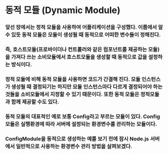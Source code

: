 # 동적 모듈 (Dynamic Module)

### 앞선 장에서는 정적 모듈을 사용하여 어플리케이션을 구성했다. 이름에서 알 수 있듯 동적 모듈은 모듈이 생성될 때 동적으로 어떠한 변수들이 정해진다.

### 즉, 호스트모듈(프로바이더나 컨트롤러와 같은 컴포넌트를 제공하는 모듈)을 가져다 쓰는 소비모듈에서 호스트모듈을 생성할 때 동적으로 값을 설정하는 방식이다.

### 정적 모듈에 비해 동적 모듈을 사용하면 코드가 간결해 진다. 모듈 인스턴스가 생성될 때 결정되기는 하지만 모듈 인스턴스마다 다르게 결정되어야 하는 것들을 소비모듈에서 지정할 수 있기 때문이다. 또한 동적 모듈은 정적모듈과 함께 제공할 수도 있다.

### 동적 모듈의 대표적인 예로 보통 Config라고 부르는 모듈이 있다. Config 모듈은 실행환경에 따라 서버에 설정되는 환경변수를 관리하는 모듈이다.

### ConfigModule을 동적으로 생성하는 예를 보기 전에 잠시 Node.js 서버에서 일반적으로 사용하는 환경변수 관리 방법을 살펴보겠다.